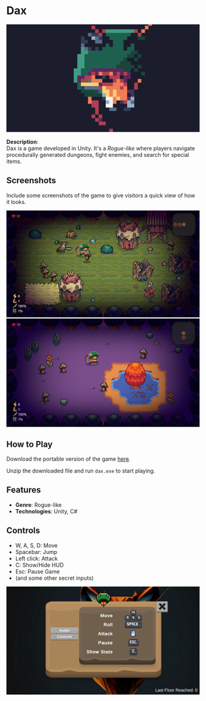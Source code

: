 # Dax

![screenshot1](assets/images/3.png)

**Description**:  
Dax is a game developed in Unity. It's a *Rogue-like* where players navigate procedurally generated dungeons, fight enemies, and search for special items.

## Screenshots
Include some screenshots of the game to give visitors a quick view of how it looks.


![screenshot2](assets/images/2.png)
![screenshot3](assets/images/5.png)

## How to Play
Download the portable version of the game [here](https://github.com/Oiress/Dax/releases/tag/game).

Unzip the downloaded file and run `dax.exe` to start playing.

## Features
- **Genre**: Rogue-like
- **Technologies**: Unity, C#

## Controls
- W, A, S, D: Move
- Spacebar: Jump
- Left click: Attack
- C: Show/Hide HUD
- Esc: Pause Game
- (and some other secret inputs)

![screenshot5](assets/images/4.png)

